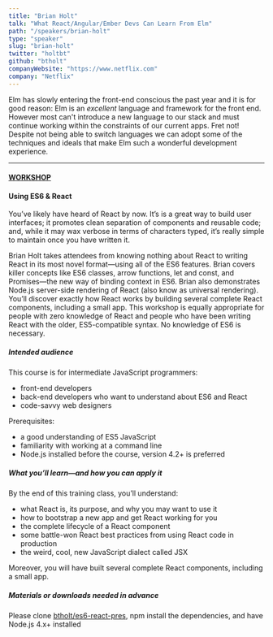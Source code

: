 ```yaml
---
title: "Brian Holt"
talk: "What React/Angular/Ember Devs Can Learn From Elm"
path: "/speakers/brian-holt"
type: "speaker"
slug: "brian-holt"
twitter: "holtbt"
github: "btholt"
companyWebsite: "https://www.netflix.com"
company: "Netflix"
---
```


<p>Elm has slowly entering the front-end conscious the past year and it is for good reason: Elm is an <em>excellent
</em> language and framework for the front end. However most can't introduce a new language to our stack and must continue working within the constraints of our current apps. Fret not! Despite not being able to switch languages we can adopt some of the techniques and ideals that make Elm such a wonderful development experience.</p>
<div class="workshop">
  <hr>
  <h4><a href="/tickets">WORKSHOP</a></h4>
  <h4>Using ES6 & React</h4>

  <p>You’ve likely have heard of React by now. It’s is a great way to build user interfaces; it promotes clean separation of components and reusable code; and, while it may wax verbose in terms of characters typed, it’s really simple to maintain once you have written it.</p>
  <p>Brian Holt takes attendees from knowing nothing about React to writing React in its most novel format—using all of the ES6 features. Brian covers killer concepts like ES6 classes, arrow functions, let and const, and Promises—the new way of binding context in ES6. Brian also demonstrates Node.js server-side rendering of React (also know as universal rendering). You’ll discover exactly how React works by building several complete React components, including a small app. This workshop is equally appropriate for people with zero knowledge of React and people who have been writing React with the older, ES5-compatible syntax. No knowledge of ES6 is necessary.</p>

  <h5><strong>Intended audience</strong></h5>
  <p>This course is for intermediate JavaScript programmers:</p>
  <ul>
    <li>front-end developers</li>
    <li>back-end developers who want to understand about ES6 and React</li>
    <li>code-savvy web designers</li>
  </ul>
  <p>Prerequisites:</p>
  <ul>
    <li>a good understanding of ES5 JavaScript</li>
    <li>familiarity with working at a command line</li>
    <li>Node.js installed before the course, version 4.2+ is preferred</li>
  </ul>

  <h5><strong>What you’ll learn—and how you can apply it</strong></h5>
  <p>By the end of this training class, you’ll understand:</p>
  <ul>
    <li>what React is, its purpose, and why you may want to use it</li>
    <li>how to bootstrap a new app and get React working for you</li>
    <li>the complete lifecycle of a React component</li>
    <li>some battle-won React best practices from using React code in production</li>
    <li>the weird, cool, new JavaScript dialect called JSX</li>
  </ul>
  <p>Moreover, you will have built several complete React components, including a small app.</p>

  <h5><strong>Materials or downloads needed in advance</strong></h5>
  <p>Please clone <a href="https://github.com/btholt/es6-react-pres" target="_blank">btholt/es6-react-pres</a>, npm install the dependencies, and have Node.js 4.x+ installed</p>
</div>
